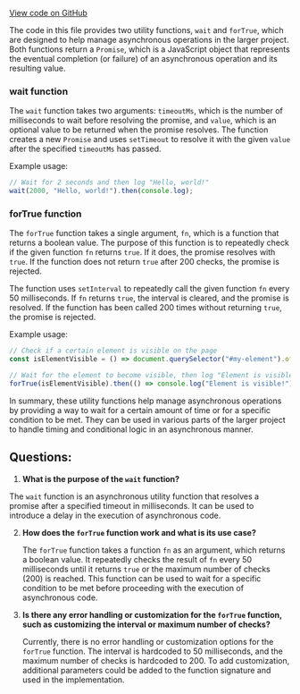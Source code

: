 [View code on GitHub](https://github.com/context-labs/autodoc/src/cli/utils/WaitUtil.ts)

The code in this file provides two utility functions, `wait` and `forTrue`, which are designed to help manage asynchronous operations in the larger project. Both functions return a `Promise`, which is a JavaScript object that represents the eventual completion (or failure) of an asynchronous operation and its resulting value.

### wait function

The `wait` function takes two arguments: `timeoutMs`, which is the number of milliseconds to wait before resolving the promise, and `value`, which is an optional value to be returned when the promise resolves. The function creates a new `Promise` and uses `setTimeout` to resolve it with the given `value` after the specified `timeoutMs` has passed.

Example usage:

```javascript
// Wait for 2 seconds and then log "Hello, world!"
wait(2000, "Hello, world!").then(console.log);
```

### forTrue function

The `forTrue` function takes a single argument, `fn`, which is a function that returns a boolean value. The purpose of this function is to repeatedly check if the given function `fn` returns `true`. If it does, the promise resolves with `true`. If the function does not return `true` after 200 checks, the promise is rejected.

The function uses `setInterval` to repeatedly call the given function `fn` every 50 milliseconds. If `fn` returns `true`, the interval is cleared, and the promise is resolved. If the function has been called 200 times without returning `true`, the promise is rejected.

Example usage:

```javascript
// Check if a certain element is visible on the page
const isElementVisible = () => document.querySelector("#my-element").offsetParent !== null;

// Wait for the element to become visible, then log "Element is visible!"
forTrue(isElementVisible).then(() => console.log("Element is visible!"));
```

In summary, these utility functions help manage asynchronous operations by providing a way to wait for a certain amount of time or for a specific condition to be met. They can be used in various parts of the larger project to handle timing and conditional logic in an asynchronous manner.
## Questions: 
 1. **What is the purpose of the `wait` function?**

   The `wait` function is an asynchronous utility function that resolves a promise after a specified timeout in milliseconds. It can be used to introduce a delay in the execution of asynchronous code.

2. **How does the `forTrue` function work and what is its use case?**

   The `forTrue` function takes a function `fn` as an argument, which returns a boolean value. It repeatedly checks the result of `fn` every 50 milliseconds until it returns `true` or the maximum number of checks (200) is reached. This function can be used to wait for a specific condition to be met before proceeding with the execution of asynchronous code.

3. **Is there any error handling or customization for the `forTrue` function, such as customizing the interval or maximum number of checks?**

   Currently, there is no error handling or customization options for the `forTrue` function. The interval is hardcoded to 50 milliseconds, and the maximum number of checks is hardcoded to 200. To add customization, additional parameters could be added to the function signature and used in the implementation.